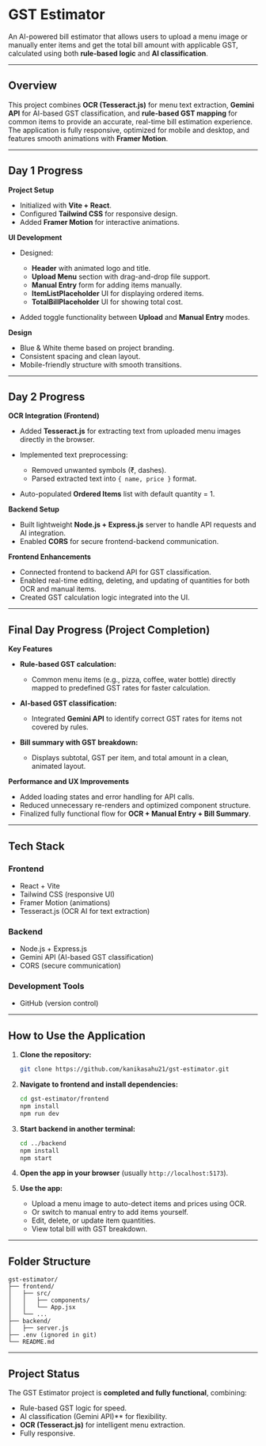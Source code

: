 # GST Estimator

An AI-powered bill estimator that allows users to upload a menu image or manually enter items and get the total bill amount with applicable GST, calculated using both **rule-based logic** and **AI classification**.

---

## Overview

This project combines **OCR (Tesseract.js)** for menu text extraction, **Gemini API** for AI-based GST classification, and **rule-based GST mapping** for common items to provide an accurate, real-time bill estimation experience.
The application is fully responsive, optimized for mobile and desktop, and features smooth animations with **Framer Motion**.

---

## Day 1 Progress

**Project Setup**

* Initialized with **Vite + React**.
* Configured **Tailwind CSS** for responsive design.
* Added **Framer Motion** for interactive animations.

**UI Development**

* Designed:

  * **Header** with animated logo and title.
  * **Upload Menu** section with drag-and-drop file support.
  * **Manual Entry** form for adding items manually.
  * **ItemListPlaceholder** UI for displaying ordered items.
  * **TotalBillPlaceholder** UI for showing total cost.
* Added toggle functionality between **Upload** and **Manual Entry** modes.

**Design**

* Blue & White theme based on project branding.
* Consistent spacing and clean layout.
* Mobile-friendly structure with smooth transitions.

---

## Day 2 Progress

**OCR Integration (Frontend)**

* Added **Tesseract.js** for extracting text from uploaded menu images directly in the browser.
* Implemented text preprocessing:

  * Removed unwanted symbols (₹, dashes).
  * Parsed extracted text into `{ name, price }` format.
* Auto-populated **Ordered Items** list with default quantity = 1.

**Backend Setup**

* Built lightweight **Node.js + Express.js** server to handle API requests and AI integration.
* Enabled **CORS** for secure frontend-backend communication.

**Frontend Enhancements**

* Connected frontend to backend API for GST classification.
* Enabled real-time editing, deleting, and updating of quantities for both OCR and manual items.
* Created GST calculation logic integrated into the UI.

---

## Final Day Progress (Project Completion)

**Key Features**

* **Rule-based GST calculation:**

  * Common menu items (e.g., pizza, coffee, water bottle) directly mapped to predefined GST rates for faster calculation.
* **AI-based GST classification:**

  * Integrated **Gemini API** to identify correct GST rates for items not covered by rules.
* **Bill summary with GST breakdown:**

  * Displays subtotal, GST per item, and total amount in a clean, animated layout.

**Performance and UX Improvements**

* Added loading states and error handling for API calls.
* Reduced unnecessary re-renders and optimized component structure.
* Finalized fully functional flow for **OCR + Manual Entry + Bill Summary**.

---

## Tech Stack

### Frontend

* React + Vite
* Tailwind CSS (responsive UI)
* Framer Motion (animations)
* Tesseract.js (OCR AI for text extraction)

### Backend

* Node.js + Express.js
* Gemini API (AI-based GST classification)
* CORS (secure communication)

### Development Tools

* GitHub (version control)

---

## How to Use the Application

1. **Clone the repository:**

   ```bash
   git clone https://github.com/kanikasahu21/gst-estimator.git
   ```
2. **Navigate to frontend and install dependencies:**

   ```bash
   cd gst-estimator/frontend
   npm install
   npm run dev
   ```
3. **Start backend in another terminal:**

   ```bash
   cd ../backend
   npm install
   npm start
   ```
4. **Open the app in your browser** (usually `http://localhost:5173`).
5. **Use the app:**

   * Upload a menu image to auto-detect items and prices using OCR.
   * Or switch to manual entry to add items yourself.
   * Edit, delete, or update item quantities.
   * View total bill with GST breakdown.

---

## Folder Structure

```
gst-estimator/
├── frontend/
│   ├── src/
│   │   ├── components/
│   │   └── App.jsx
│   └── ...
├── backend/
│   ├── server.js
├── .env (ignored in git)
└── README.md
```

---

## Project Status

The GST Estimator project is **completed and fully functional**, combining:

* Rule-based GST logic for speed.
* AI classification (Gemini API)** for flexibility.
* **OCR (Tesseract.js)** for intelligent menu extraction.
* Fully responsive.
